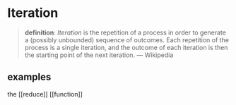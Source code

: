 # Iteration

> **definition**: _Iteration_ is the repetition of a process in order to generate a (possibly unbounded) sequence of outcomes. Each repetition of the process is a single iteration, and the outcome of each iteration is then the starting point of the next iteration. &mdash; Wikipedia

## examples

the [[reduce]] [[function]]

